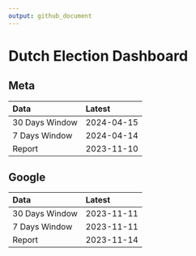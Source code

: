 ```yaml
---
output: github_document
---
```


# Dutch Election Dashboard



## Meta


|Data           |Latest     |
|:--------------|:----------|
|30 Days Window |2024-04-15 |
|7 Days Window  |2024-04-14 |
|Report         |2023-11-10 |

## Google


|Data           |Latest     |
|:--------------|:----------|
|30 Days Window |2023-11-11 |
|7 Days Window  |2023-11-11 |
|Report         |2023-11-14 |
